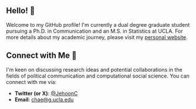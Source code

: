 ## Hello! 👋

Welcome to my GitHub profile! I'm currently a dual degree graduate student pursuing a Ph.D. in Communication and an M.S. in Statistics at UCLA. For more details about my academic journey, please visit my [personal website](https://jehoonchae.github.io).

## Connect with Me 🤝

I'm keen on discussing research ideas and potential collaborations in the fields of political communication and computational social science. You can connect with me via:

- **Twitter (or X)**: [@JehoonC](https://twitter.com/JehoonC)
- **Email**: chae@g.ucla.edu

